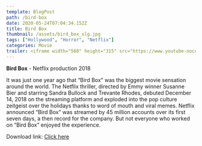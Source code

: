 ```yaml
---
template: BlogPost
path: /bird-box
date: 2020-05-24T07:04:34.152Z
title: Bird Box
thumbnail: /assets/bird_box_xlg.jpg
tags: ["Hollywood", "Horror", "Netflix"]
categories: Movie
trailer: <iframe width="560" height="315" src="https://www.youtube-nocookie.com/embed/o2AsIXSh2xo" frameborder="0" allow="accelerometer; autoplay; encrypted-media; gyroscope; picture-in-picture" allowfullscreen></iframe>
---
```

**Bird Box** - Netflix production 2018

It was just one year ago that “Bird Box” was the biggest movie sensation around the world. The Netflix thriller, directed by Emmy winner Susanne Bier and starring Sandra Bullock and Trevante Rhodes, debuted December 14, 2018 on the streaming platform and exploded into the pop culture zeitgeist over the holidays thanks to word of mouth and viral memes. Netflix announced “Bird Box” was streamed by 45 million accounts over its first seven days, a then record for the company. But not everyone who worked on “Bird Box” enjoyed the experience.

Download link: [Click here](https://we.tl/t-7jq2KJOpIw)
